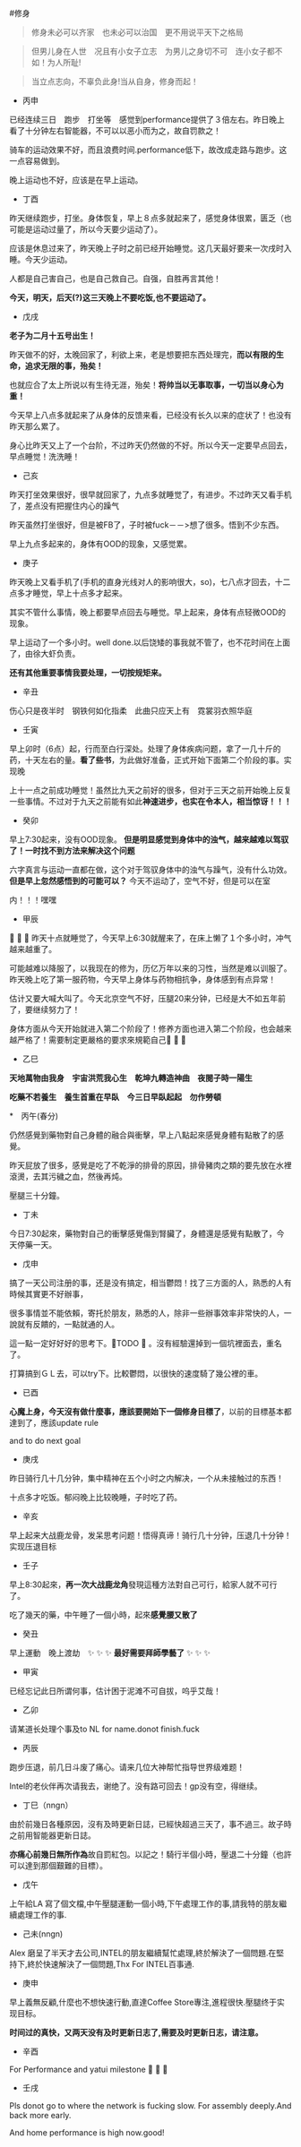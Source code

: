 #修身　　
>修身未必可以齐家　也未必可以治国　更不用说平天下之格局    

>但男儿身在人世　况且有小女子立志　为男儿之身切不可　连小女子都不如！为人所耻!

>当立点志向，不辜负此身!当从自身，修身而起！  

* 丙申  

已经连续三日　跑步　打坐等　感觉到performance提供了３倍左右。昨日晚上看了十分钟左右智能器，不可以以恶小而为之，故自罚款之！  

骑车的运动效果不好，而且浪费时间.performance低下，故改成走路与跑步。这一点容易做到。  

晚上运动也不好，应该是在早上运动。  


* 丁酉 

昨天继续跑步，打坐。身体恢复，早上８点多就起来了，感觉身体很累，匮乏（也可能是运动过量了，所以今天要少运动了）。 

应该是休息过来了，昨天晚上子时之前已经开始睡觉。这几天最好要来一次戌时入睡。今天少运动。  

人都是自己害自己，也是自己救自己。自强，自胜再言其他！  

**今天，明天，后天(?)这三天晚上不要吃饭,也不要运动了。**

* 戊戌 

**老子为二月十五号出生！**　　

昨天做不的好，太晚回家了，利欲上来，老是想要把东西处理完，**而以有限的生命，追求无限的事，殆矣！**

也就应合了太上所说以有生待无涯，殆矣！**将帅当以无事取事，一切当以身心为重！**

今天早上八点多就起来了从身体的反馈来看，已经没有长久以来的症状了！也没有昨天那么累了。

身心比昨天又上了一个台阶，不过昨天仍然做的不好。所以今天一定要早点回去，早点睡觉！洗洗睡！

* 己亥

昨天打坐效果很好，很早就回家了，九点多就睡觉了，有进步。不过昨天又看手机了，差点没有把握住内心的躁气

昨天虽然打坐很好，但是被FB了，子时被fuck－－>想了很多。悟到不少东西。

早上九点多起来的，身体有OOD的现象，又感觉累。

* 庚子

昨天晚上又看手机了(手机的直身光线对人的影响很大，so)，七八点才回去，十二点多才睡觉，早上十点多才起来。

其实不管什么事情，晚上都要早点回去与睡觉。早上起来，身体有点轻微OOD的现象。

早上运动了一个多小时。well done.以后饶矮的事我就不管了，也不花时间在上面了，由徐大虾负责。

**还有其他重要事情我要处理，一切按规矩来。**

* 辛丑

伤心只是夜半时　钢铁何如化指柔　此曲只应天上有　霓裳羽衣照华庭

* 壬寅　　

早上卯时（6点）起，行而至白行深处。处理了身体疾病问题，拿了一几十斤的药，十天左右的量。**看了些书**，为此做好准备，正式开始下面第二个阶段的事。实现晚

上十一点之前成功睡觉！虽然比九天之前好的很多，但对于三天之前开始晚上反复一些事情。不过对于九天之前能有如此**神速进步，也实在令本人，相当惊讶！！！**

* 癸卯  

早上7:30起来，没有OOD现象。 **但是明显感觉到身体中的浊气，越来越难以驾驭了！一时找不到方法来解决这个问题**

六字真言与运动一直都在做，这个对于驾驭身体中的浊气与躁气，没有什么功效。 **但是早上忽然感悟到的可能可以？** 今天不运动了，空气不好，但是可以在室

内！！！嘿嘿

* 甲辰  

:rocket: :rocket: :rocket: 昨天十点就睡觉了，今天早上6:30就醒来了，在床上懒了１个多小时，冲气越来越重了。  

可能越难以降服了，以我现在的修为，历亿万年以来的习性，当然是难以训服了。昨天晚上吃了第一服药物，今天早上身体与药物相抗争，身体感到有点异常！  

估计又要大喊大叫了。今天北京空气不好，压腿20来分钟，已经是大不如五年前了，要继续努力了！  

身体方面从今天开始就进入第二个阶段了！修养方面也进入第二个阶段，也会越来越严格了！需要制定更嚴格的要求來規範自己:rocket: :rocket: :rocket:

* 乙巳

**天地萬物由我身　宇宙洪荒我心生　乾坤九轉造神曲　夜閱子時一陽生**　　

**吃藥不若養生　養生首重在早臥　今三日早臥起起　勿作勞頓**

*　丙午(春分)

仍然感覺到藥物對自己身體的融合與衝擊，早上八點起來感覺身體有點散了的感覺。

昨天屁放了很多，感覺是吃了不乾淨的排骨的原因，排骨豬肉之類的要先放在水裡滾燙，去其污穢之血，然後再炖。

壓腿三十分鐘。

* 丁未

今日7:30起來，藥物對自己的衝擊感覺傷到腎臟了，身體還是感覺有點散了，今天停藥一天。

* 戊申

搞了一天公司注册的事，还是没有搞定，相当鬱悶！找了三方面的人，熟悉的人有時候其實更不好辦事，

很多事情並不能依賴，寄托於朋友，熟悉的人，除非一些辦事效率非常快的人，一說就有反饋的，一點就通的人。

這一點一定好好好的思考下。:camel:TODO :camel: 。沒有經驗還掉到一個坑裡面去，重名了。

打算搞到ＧＬ去，可以try下。比較鬱悶，以很快的速度騎了幾公裡的車。

* 已酉

**心魔上身，今天沒有做什麼事，應該要開始下一個修身目標了**，以前的目標基本都達到了，應該update rule　

and to do next goal

* 庚戌

昨日骑行几十几分钟，集中精神在五个小时之内解决，一个从未接触过的东西！

十点多才吃饭。郁闷晚上比较晚睡，子时吃了药。

* 辛亥

早上起来大战鹿龙骨，发呆思考问题！悟得真谛！骑行几十分钟，压退几十分钟！实现压退目标

* 壬子

早上8:30起來，**再一次大战鹿龙角**發現這種方法對自己可行，給家人就不可行了。

吃了幾天的藥，中午睡了一個小時，起來**感覺腰又散了**

* 癸丑

早上運動　晚上渡劫　:sparkles: :sparkles: :sparkles: **最好需要拜師學藝了** :sparkles: :sparkles: :sparkles:

* 甲寅

已经忘记此日所谓何事，估计困于泥滩不可自拔，呜乎艾哉！

* 乙卯

请某道长处理个事及to NL for name.donot finish.fuck

* 丙辰

跑步压退，前几日斗废了痛心。请来几位大神帮忙指导世界级难题！

Intel的老伙伴再次请我去，谢绝了。没有路可回去！gp没有空，得继续。

* 丁巳（nngn）

由於前幾日各種原因，沒有及時更新日誌，已經快超過三天了，事不過三。故子時之前用智能器更新日誌。

**亦痛心前幾日無所作為**故自罰紅包。以記之！騎行半個小時，壓退二十分鐘（也許可以達到那個艱難的目標）。

* 戊午
 
 上午給LA 寫了個文檔,中午壓腿運動一個小時,下午處理工作的事,請我特的朋友繼續處理工作的事.
 
 * 己未(nngn)

Alex 磨呈了半天才去公司,INTEL的朋友繼續幫忙處理,終於解決了一個問題.在堅持下,終於快速解決了一個問題,Thx For INTEL百事通.

 * 庚申  
 
 早上義無反顧,什麼也不想快速行動,直達Coffee Store專注,進程很快.壓腿终于实现目标。
 
 **时间过的真快，又两天没有及时更新日志了,需要及时更新日志，请注意。**
 
 * 辛酉
 
 For Performance and yatui milestone :rocket: :rocket: :rocket:

* 壬戌

Pls donot go to where the network is fucking slow. For assembly deeply.And back more early.

And home performance is high now.good!
